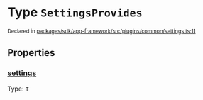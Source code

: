 # Type `SettingsProvides`
<sub>Declared in [packages/sdk/app-framework/src/plugins/common/settings.ts:11](https://github.com/dxos/dxos/blob/27607ac6b/packages/sdk/app-framework/src/plugins/common/settings.ts#L11)</sub>




## Properties
### [settings](https://github.com/dxos/dxos/blob/27607ac6b/packages/sdk/app-framework/src/plugins/common/settings.ts#L12)
Type: <code>T</code>





